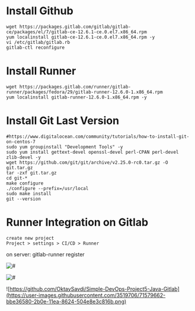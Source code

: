# [](https://github.com/OktaySavdi/Simple-DevOps-Project5-Java-Gitlab)Install Github

    wget https://packages.gitlab.com/gitlab/gitlab-ce/packages/el/7/gitlab-ce-12.6.1-ce.0.el7.x86_64.rpm
    yum localinstall gitlab-ce-12.6.1-ce.0.el7.x86_64.rpm -y
    vi /etc/gitlab/gitlab.rb
    gitlab-ctl reconfigure

# [](https://github.com/OktaySavdi/Simple-DevOps-Project5-Java-Gitlab)Install Runner

    wget https://packages.gitlab.com/runner/gitlab-runner/packages/fedora/29/gitlab-runner-12.6.0-1.x86_64.rpm
    yum localinstall gitlab-runner-12.6.0-1.x86_64.rpm -y

# [](https://github.com/OktaySavdi/Simple-DevOps-Project5-Java-Gitlab)Install Git Last Version

    #https://www.digitalocean.com/community/tutorials/how-to-install-git-on-centos-7
    sudo yum groupinstall "Development Tools" -y
    sudo yum install gettext-devel openssl-devel perl-CPAN perl-devel zlib-devel -y
    wget https://github.com/git/git/archive/v2.25.0-rc0.tar.gz -O git.tar.gz
    tar -zxf git.tar.gz
    cd git-*
    make configure
    ./configure --prefix=/usr/local
    sudo make install
    git --version

# [](https://github.com/OktaySavdi/Simple-DevOps-Project5-Java-Gitlab)Runner Integration on Gitlab

    create new project
    Project > settings > CI/CD > Runner

on server:  gitlab-runner register

![# [](https://github.com/OktaySavdi/Simple-DevOps-Project5-Java-Gitlab)](https://user-images.githubusercontent.com/3519706/71579623-83438c00-2b0e-11ea-8558-ba52b60453f1.png)

![# [](https://github.com/OktaySavdi/Simple-DevOps-Project5-Java-Gitlab) ](https://user-images.githubusercontent.com/3519706/71579558-3495f200-2b0e-11ea-9a41-34fdbe6440cc.png)

![https://github.com/OktaySavdi/Simple-DevOps-Project5-Java-Gitlab](https://user-images.githubusercontent.com/3519706/71579662-bbe36580-2b0e-11ea-8624-504e8e3c816b.png)
